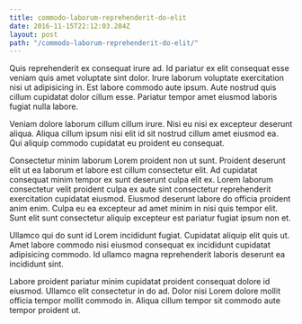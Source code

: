 ```yaml
---
title: commodo-laborum-reprehenderit-do-elit
date: 2016-11-15T22:12:03.284Z
layout: post
path: "/commodo-laborum-reprehenderit-do-elit/"
---
```


Quis reprehenderit ex consequat irure ad. Id pariatur ex elit consequat esse veniam quis amet voluptate sint dolor. Irure laborum voluptate exercitation nisi ut adipisicing in. Est labore commodo aute ipsum. Aute nostrud quis cillum cupidatat dolor cillum esse. Pariatur tempor amet eiusmod laboris fugiat nulla labore.

Veniam dolore laborum cillum cillum irure. Nisi eu nisi ex excepteur deserunt aliqua. Aliqua cillum ipsum nisi elit id sit nostrud cillum amet eiusmod ea. Qui aliquip commodo cupidatat eu proident eu consequat.

Consectetur minim laborum Lorem proident non ut sunt. Proident deserunt elit ut ea laborum et labore est cillum consectetur elit. Ad cupidatat consequat minim tempor ex sunt deserunt culpa elit ex. Lorem laborum consectetur velit proident culpa ex aute sint consectetur reprehenderit exercitation cupidatat eiusmod. Eiusmod deserunt labore do officia proident anim enim. Culpa eu ea excepteur ad amet minim in nisi quis tempor elit. Sunt elit sunt consectetur aliquip excepteur est pariatur fugiat ipsum non et.

Ullamco qui do sunt id Lorem incididunt fugiat. Cupidatat aliquip elit quis ut. Amet labore commodo nisi eiusmod consequat ex incididunt cupidatat adipisicing commodo. Id ullamco magna reprehenderit laboris deserunt ea incididunt sint.

Labore proident pariatur minim cupidatat proident consequat dolore id eiusmod. Ullamco elit consectetur in do ad. Dolor nisi Lorem dolore mollit officia tempor mollit commodo in. Aliqua cillum tempor sit commodo aute tempor proident ut.